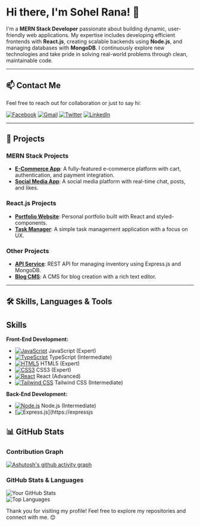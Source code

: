 # Hi there, I'm Sohel Rana! 👋

I'm a **MERN Stack Developer** passionate about building dynamic, user-friendly web applications. My expertise includes developing efficient frontends with **React.js**, creating scalable backends using **Node.js**, and managing databases with **MongoDB**. I continuously explore new technologies and take pride in solving real-world problems through clean, maintainable code.

---

## 📫 Contact Me

Feel free to reach out for collaboration or just to say hi:

[![Facebook](https://img.icons8.com/color/48/facebook-circled--v1.png)](https://www.facebook.com/sha.dat.5036)
[![Gmail](https://img.icons8.com/color/48/gmail.png)](mailto:your.email@gmail.com)
[![Twitter](https://img.icons8.com/color/48/twitter-circled.png)](https://twitter.com/yourusername)
[![LinkedIn](https://img.icons8.com/color/48/linkedin-circled.png)](https://www.linkedin.com/in/sohel-rana-93423a2ba/)





---

## 🌟 Projects

### MERN Stack Projects
- **[E-Commerce App](https://github.com/yourusername/ecommerce-app)**: A fully-featured e-commerce platform with cart, authentication, and payment integration.
- **[Social Media App](https://github.com/yourusername/social-media-app)**: A social media platform with real-time chat, posts, and likes.

### React.js Projects
- **[Portfolio Website](https://github.com/yourusername/portfolio)**: Personal portfolio built with React and styled-components.
- **[Task Manager](https://github.com/yourusername/task-manager)**: A simple task management application with a focus on UX.

### Other Projects
- **[API Service](https://github.com/yourusername/api-service)**: REST API for managing inventory using Express.js and MongoDB.
- **[Blog CMS](https://github.com/yourusername/blog-cms)**: A CMS for blog creation with a rich text editor.

---
## 🛠️ Skills, Languages & Tools

## Skills

**Front-End Development:**

* [![JavaScript](https://cdn-icons-png.flaticon.com/512/5968/2x/5968292.png)](https://www.javascript.com) JavaScript (Expert)
* [![TypeScript](https://cdn-icons-png.flaticon.com/512/1847/2x/1847345.png)](https://www.typescriptlang.org) TypeScript (Intermediate)
* [![HTML5](https://cdn-icons-png.flaticon.com/512/174/2x/174850.png)](https://developer.mozilla.org/en-US/docs/Web/HTML) HTML5 (Expert)
* [![CSS3](https://cdn-icons-png.flaticon.com/512/2110/2x/2110477.png)](https://developer.mozilla.org/en-US/docs/Web/CSS) CSS3 (Expert)
* [![React](https://cdn-icons-png.flaticon.com/512/3227/2x/3227000.png)](https://reactjs.org) React (Advanced)
* [![Tailwind CSS](https://cdn-icons-png.flaticon.com/512/3322/2x/3322601.png)](https://tailwindcss.com) Tailwind CSS (Intermediate)

**Back-End Development:**

* [![Node.js](https://cdn-icons-png.flaticon.com/512/1387/2x/1387760.png)](https://nodejs.org) Node.js (Intermediate)
* [![Express.js](https://cdn-icons-png.flaticon.com/512/3261/2x/3261392.png)](https://expressjs


## 📊 GitHub Stats

### Contribution Graph
[![Ashutosh's github activity graph](https://github-readme-activity-graph.vercel.app/graph?username=Sohelrana2815&theme=github-compact)](https://github.com/ashutosh00710/github-readme-activity-graph)


### GitHub Stats & Languages
![Your GitHub Stats](https://github-readme-stats.vercel.app/api?username=Sohelrana2815&show_icons=true&hide=issues&count_private=true&theme=radical)  
![Top Languages](https://github-readme-stats.vercel.app/api/top-langs/?username=Sohelrana2815&layout=compact&theme=radical)

Thank you for visiting my profile! Feel free to explore my repositories and connect with me. 😊
